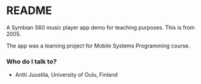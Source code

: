 # README #

A Symbian S60 music player app demo for teaching purposes. This is from 2005.

The app was a learning project for Mobile Systems Programming course.

### Who do I talk to? ###

* Antti Juustila, University of Oulu, Finland
